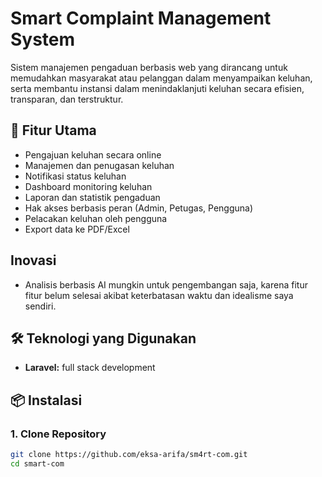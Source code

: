 # Smart Complaint Management System

Sistem manajemen pengaduan berbasis web yang dirancang untuk memudahkan masyarakat atau pelanggan dalam menyampaikan keluhan, serta membantu instansi dalam menindaklanjuti keluhan secara efisien, transparan, dan terstruktur.

## 🚀 Fitur Utama

- Pengajuan keluhan secara online
- Manajemen dan penugasan keluhan
- Notifikasi status keluhan
- Dashboard monitoring keluhan
- Laporan dan statistik pengaduan
- Hak akses berbasis peran (Admin, Petugas, Pengguna)
- Pelacakan keluhan oleh pengguna
- Export data ke PDF/Excel

## Inovasi

- Analisis berbasis AI mungkin untuk pengembangan saja, karena fitur fitur belum selesai akibat keterbatasan waktu dan idealisme saya sendiri.

## 🛠️ Teknologi yang Digunakan

- **Laravel:** full stack development

## 📦 Instalasi

### 1. Clone Repository

```bash
git clone https://github.com/eksa-arifa/sm4rt-com.git
cd smart-com
```
